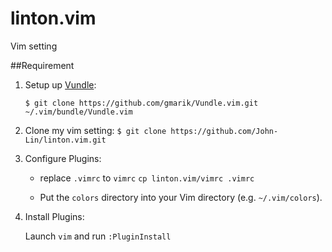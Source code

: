 linton.vim
==========

Vim setting

##Requirement
    
1. Setup up [Vundle](https://github.com/gmarik/Vundle.vim):
   
   `$ git clone https://github.com/gmarik/Vundle.vim.git ~/.vim/bundle/Vundle.vim`

2. Clone my vim setting:
    `$ git clone https://github.com/John-Lin/linton.vim.git`

3. Configure Plugins:

   - replace `.vimrc` to `vimrc`
     `cp linton.vim/vimrc .vimrc`

   - Put the `colors` directory into your Vim directory (e.g. `~/.vim/colors`).

4. Install Plugins:
   
   Launch `vim` and run `:PluginInstall`
